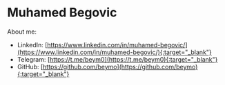 # Muhamed Begovic

About me:

* LinkedIn: [https://www.linkedin.com/in/muhamed-begovic/](https://www.linkedin.com/in/muhamed-begovic/){:target="_blank"}
* Telegram: [https://t.me/beym0](https://t.me/beym0){:target="_blank"}
* GitHub: [https://github.com/beymo](https://github.com/beymo){:target="_blank"}
